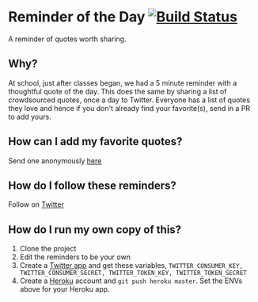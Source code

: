 # Reminder of the Day [![Build Status](https://travis-ci.com/cggaurav/reminderoftheday.svg?branch=master)](https://travis-ci.com/cggaurav/reminderoftheday)

A reminder of quotes worth sharing.

## Why?

At school, just after classes began, we had a 5 minute reminder with a thoughtful quote of the day. This does the same by sharing a list of crowdsourced quotes, once a day to Twitter. Everyone has a list of quotes they love and hence if you don't already find your favorite(s), send in a PR to add yours.

## How can I add my favorite quotes?

Send one anonymously [here](https://docs.google.com/forms/d/e/1FAIpQLScZv-_nOwBDbY4OkRPJfXRbN_zLEZvZ5QuTIrAykl-ViDXPZg/viewform)

## How do I follow these reminders?

Follow on [Twitter](http://twitter.com/remindertoday)

## How do I run my own copy of this?

1. Clone the project
2. Edit the reminders to be your own
3. Create a [Twitter app](https://apps.twitter.com/) and get these variables, `TWITTER_CONSUMER_KEY, TWITTER_CONSUMER_SECRET, TWITTER_TOKEN_KEY, TWITTER_TOKEN_SECRET`
4. Create a [Heroku](http://heroku.com/) account and `git push heroku master`. Set the ENVs above for your Heroku app.


